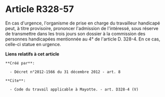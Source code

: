 # Article R328-57

En cas d'urgence, l'organisme de prise en charge du travailleur handicapé peut, à titre provisoire, prononcer l'admission de
l'intéressé, sous réserve de transmettre dans les trois jours son dossier à la commission des personnes handicapées
mentionnée au 4° de l'article D. 328-4. En ce cas, celle-ci statue en urgence.

**Liens relatifs à cet article**

	**Créé par**:

	  - Décret n°2012-1566 du 31 décembre 2012 - art. 8

	**Cite**:

	  - Code du travail applicable à Mayotte. - art. D328-4 (V)
